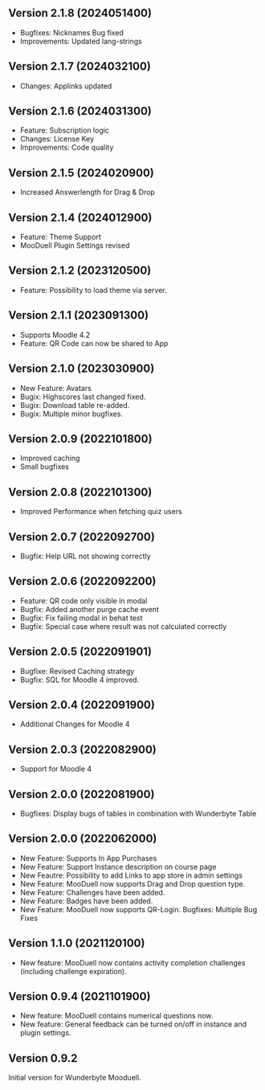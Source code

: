## Version 2.1.8 (2024051400)
* Bugfixes: Nicknames Bug fixed
* Improvements: Updated lang-strings

## Version 2.1.7 (2024032100)
* Changes: Applinks updated

## Version 2.1.6 (2024031300)
* Feature: Subscription logic
* Changes: License Key
* Improvements: Code quality

## Version 2.1.5 (2024020900)
* Increased Answerlength for Drag & Drop

## Version 2.1.4 (2024012900)
* Feature: Theme Support
* MooDuell Plugin Settings revised

## Version 2.1.2 (2023120500)
* Feature: Possibility to load theme via server.

## Version 2.1.1 (2023091300)
* Supports Moodle 4.2
* Feature: QR Code can now be shared to App

## Version 2.1.0 (2023030900)
* New Feature: Avatars
* Bugix: Highscores last changed fixed.
* Bugix: Download table re-added.
* Bugix: Multiple minor bugfixes.

## Version 2.0.9 (2022101800)
* Improved caching
* Small bugfixes

## Version 2.0.8 (2022101300)
* Improved Performance when fetching quiz users

## Version 2.0.7 (2022092700)
* Bugfix: Help URL not showing correctly

## Version 2.0.6 (2022092200)
* Feature: QR code only visible in modal
* Bugfix: Added another purge cache event
* Bugfix: Fix failing modal in behat test
* Bugfix: Special case where result was not calculated correctly

## Version 2.0.5 (2022091901)
* Bugfixe: Revised Caching strategy
* Bugfix: SQL for Moodle 4 improved.

## Version 2.0.4 (2022091900)
* Additional Changes for Moodle 4

## Version 2.0.3 (2022082900)
* Support for Moodle 4

## Version 2.0.0 (2022081900)
* Bugfixes: Display bugs of tables in combination with Wunderbyte Table

## Version 2.0.0 (2022062000)
* New Feature: Supports In App Purchases
* New Feature: Support Instance description on course page
* New Feautre: Possibility to add Links to app store in admin settings
* New Feature: MooDuell now supports Drag and Drop question type.
* New Feature: Challenges have been added.
* New Feature: Badges have been added.
* New Feature: MooDuell now supports QR-Login.
Bugfixes: Multiple Bug Fixes

## Version 1.1.0 (2021120100)
* New feature: MooDuell now contains activity completion challenges (including challenge expiration).

## Version 0.9.4 (2021101900)
* New feature: MooDuell contains numerical questions now.
* New feature: General feedback can be turned on/off in instance and plugin settings.

## Version 0.9.2
Initial version for Wunderbyte Mooduell.